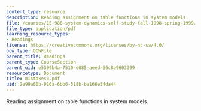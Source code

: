 ```yaml
---
content_type: resource
description: Reading assignment on table functions in system models.
file: /courses/15-988-system-dynamics-self-study-fall-1998-spring-1999/2e99a60b916a6bb6518bba166e54da44_mistakes3.pdf
file_type: application/pdf
learning_resource_types:
- Readings
license: https://creativecommons.org/licenses/by-nc-sa/4.0/
ocw_type: OCWFile
parent_title: Readings
parent_type: CourseSection
parent_uid: e5399b4a-7510-d085-aeed-66c8e9603399
resourcetype: Document
title: mistakes3.pdf
uid: 2e99a60b-916a-6bb6-518b-ba166e54da44
---
```

Reading assignment on table functions in system models.